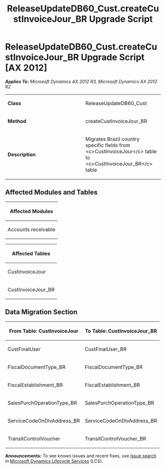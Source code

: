 ﻿---
title: ReleaseUpdateDB60_Cust.createCustInvoiceJour_BR Upgrade Script
TOCTitle: ReleaseUpdateDB60_Cust.createCustInvoiceJour_BR Upgrade Script
ms:assetid: 88b096a1-ac12-dd77-d3c9-7d2150a0389e
ms:mtpsurl: https://msdn.microsoft.com/en-us/library/JJ736370(v=AX.60)
ms:contentKeyID: 49709560
ms.date: 05/18/2015
mtps_version: v=AX.60
---

# ReleaseUpdateDB60\_Cust.createCustInvoiceJour\_BR Upgrade Script [AX 2012]


_**Applies To:** Microsoft Dynamics AX 2012 R3, Microsoft Dynamics AX 2012 R2_

<table>
<colgroup>
<col style="width: 50%" />
<col style="width: 50%" />
</colgroup>
<tbody>
<tr class="odd">
<td><p><strong>Class</strong></p></td>
<td><p>ReleaseUpdateDB60_Cust</p></td>
</tr>
<tr class="even">
<td><p><strong>Method</strong></p></td>
<td><p>createCustInvoiceJour_BR</p></td>
</tr>
<tr class="odd">
<td><p><strong>Description</strong></p></td>
<td><p>Migrates Brazil country specific fields from &lt;c&gt;CustInvoiceJour&lt;/c&gt; table to &lt;c&gt;CustInvoiceJour_BR&lt;/c&gt; table</p></td>
</tr>
</tbody>
</table>


## Affected Modules and Tables

<table>
<colgroup>
<col style="width: 100%" />
</colgroup>
<thead>
<tr class="header">
<th><p>Affected Modules</p></th>
</tr>
</thead>
<tbody>
<tr class="odd">
<td><p>Accounts receivable</p></td>
</tr>
</tbody>
</table>


<table>
<colgroup>
<col style="width: 100%" />
</colgroup>
<thead>
<tr class="header">
<th><p>Affected Tables</p></th>
</tr>
</thead>
<tbody>
<tr class="odd">
<td><p>CustInvoiceJour</p></td>
</tr>
<tr class="even">
<td><p>CustInvoiceJour_BR</p></td>
</tr>
</tbody>
</table>


## Data Migration Section

<table>
<colgroup>
<col style="width: 50%" />
<col style="width: 50%" />
</colgroup>
<thead>
<tr class="header">
<th><p>From Table: CustInvoiceJour</p></th>
<th><p>To Table: CustInvoiceJour_BR</p></th>
</tr>
</thead>
<tbody>
<tr class="odd">
<td><p>CustFinalUser</p></td>
<td><p>CustFinalUser_BR</p></td>
</tr>
<tr class="even">
<td><p>FiscalDocumentType_BR</p></td>
<td><p>FiscalDocumentType_BR</p></td>
</tr>
<tr class="odd">
<td><p>FiscalEstablishment_BR</p></td>
<td><p>FiscalEstablishment_BR</p></td>
</tr>
<tr class="even">
<td><p>SalesPurchOperationType_BR</p></td>
<td><p>SalesPurchOperationType_BR</p></td>
</tr>
<tr class="odd">
<td><p>ServiceCodeOnDlvAddress_BR</p></td>
<td><p>ServiceCodeOnDlvAddress_BR</p></td>
</tr>
<tr class="even">
<td><p>TransitControlVoucher</p></td>
<td><p>TransitControlVoucher_BR</p></td>
</tr>
</tbody>
</table>

  
**Announcements:** To see known issues and recent fixes, use [Issue search](http://go.microsoft.com/fwlink/?linkid=389258) in [Microsoft Dynamics Lifecycle Services](http://go.microsoft.com/fwlink/?linkid=306505) (LCS).

